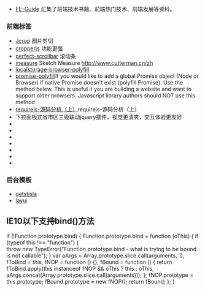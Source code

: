 





- [FE-Guide](https://github.com/zhaoqize/FE-Guide#%E7%A7%BB%E5%8A%A8UI%E6%A1%86%E6%9E%B6) 汇集了前端技术书籍、前端热门技术、前端发展等资料。

### 前端标签
- [Jcrop](https://github.com/tapmodo/Jcrop/tree/v0.9.12) 图片剪切
- [cropperjs](https://fengyuanchen.github.io/cropperjs/)   功能更强
- [perfect-scrollbar](git@github.com:zhouweiaccp/perfect-scrollbar.git) 滚动条
- [measure](https://utom.design/measure.html) Sketch Measure http://www.cutterman.cn/zh
- [localstorage-browser-polyfill](https://www.npmjs.com/package/localstorage-browser-polyfill)
- [promise-polyfill](https://github.com/taylorhakes/promise-polyfill)If you would like to add a global Promise object (Node or Browser) if native Promise doesn't exist (polyfill Promise). Use the method below. This is useful it you are building a website and want to support older browsers. Javascript library authors should NOT use this method
- [requirejs-源码分析（上）](https://blog.shenfq.com/2017/requirejs-%E6%BA%90%E7%A0%81%E5%88%86%E6%9E%90%EF%BC%88%E4%B8%8A%EF%BC%89/)requirejs-源码分析（上）
- [](https://github.com/foxiswho/city-picker)下拉面板式省市区三级联动jquery插件，视觉更清爽，交互体验更友好 
- []()
- []()
- []()
- []()
- []()
- []()
- []()



### 后台模板
- [getstisla](https://github.com/stisla/stisla#quick-start)
- [layui]()



## IE10以下支持bind()方法
if (!Function.prototype.bind) {
    Function.prototype.bind = function (oThis) {
        if (typeof this !== "function") {      
            throw new TypeError("Function.prototype.bind - what is trying to be bound is not callable");
        }
        var aArgs = Array.prototype.slice.call(arguments, 1),
        fToBind = this,
        fNOP = function () {},
        fBound = function () {
            return fToBind.apply(this instanceof fNOP && oThis ? this : oThis, aArgs.concat(Array.prototype.slice.call(arguments)));
        };
        fNOP.prototype = this.prototype;
        fBound.prototype = new fNOP();
        return fBound;
    };
}